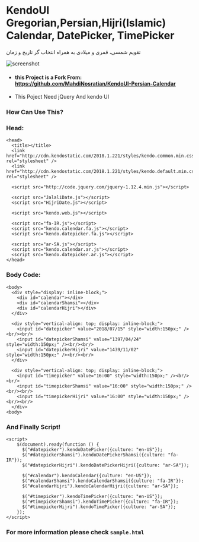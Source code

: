# KendoUI Gregorian,Persian,Hijri(Islamic) Calendar, DatePicker, TimePicker
تقویم شمسی، قمری و میلادی به همراه انتخاب گر تاریخ و زمان


![screenshot](https://user-images.githubusercontent.com/11265147/42736280-5053ee9a-8879-11e8-86d1-e4bf5bde46f7.png)

- #### this Project is a Fork From: https://github.com/MahdiNosratian/KendoUI-Persian-Calendar
- This Poject Need jQuery And kendo UI

### How Can Use This?

### Head:
```
<head>
  <title></title>	
  <link href="http://cdn.kendostatic.com/2018.1.221/styles/kendo.common.min.css" rel="stylesheet" />
  <link href="http://cdn.kendostatic.com/2018.1.221/styles/kendo.default.min.css" rel="stylesheet" />

  <script src="http://code.jquery.com/jquery-1.12.4.min.js"></script>

  <script src="JalaliDate.js"></script>
  <script src="HijriDate.js"></script>

  <script src="kendo.web.js"></script>

  <script src="fa-IR.js"></script>
  <script src="kendo.calendar.fa.js"></script>
  <script src="kendo.datepicker.fa.js"></script>

  <script src="ar-SA.js"></script>
  <script src="kendo.calendar.ar.js"></script>
  <script src="kendo.datepicker.ar.js"></script>
</head>
```

### Body Code:

```
<body>
  <div style="display: inline-block;">
    <div id="calendar"></div>
    <div id="calendarShamsi"></div>
    <div id="calendarHijri"></div>
  </div>

  <div style="vertical-align: top; display: inline-block;">
    <input id="datepicker" value="2018/07/15" style="width:150px;" /><br/><br/>
    <input id="datepickerShamsi" value="1397/04/24" style="width:150px;" /><br/><br/>
    <input id="datepickerHijri" value="1439/11/02" style="width:150px;" /><br/><br/>
  </div>

  <div style="vertical-align: top; display: inline-block;">
    <input id="timepicker" value="16:00" style="width:150px;" /><br/><br/>
    <input id="timepickerShamsi" value="16:00" style="width:150px;" /><br/><br/>
    <input id="timepickerHijri" value="16:00" style="width:150px;" /><br/><br/>
  </div>
<body>
```

### And Finally Script!
```
<script>
    $(document).ready(function () {
      $("#datepicker").kendoDatePicker({culture: "en-US"});
      $("#datepickerShamsi").kendoDatePickerShamsi({culture: "fa-IR"});
      $("#datepickerHijri").kendoDatePickerHijri({culture: "ar-SA"});

      $("#calendar").kendoCalendar({culture: "en-US"});
      $("#calendarShamsi").kendoCalendarShamsi({culture: "fa-IR"});
      $("#calendarHijri").kendoCalendarHijri({culture: "ar-SA"});

      $("#timepicker").kendoTimePicker({culture: "en-US"});
      $("#timepickerShamsi").kendoTimePicker({culture: "fa-IR"});
      $("#timepickerHijri").kendoTimePicker({culture: "ar-SA"});
    });
</script>
```

### For more information please check ```sample.html```

